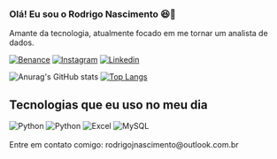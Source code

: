 ### Olá! Eu sou o Rodrigo Nascimento 😆👋
Amante da tecnologia, atualmente focado em me tornar um analista de dados. 


[![Benance](  https://img.shields.io/badge/-Behance-blue?style=for-the-badge&logo=behance&logoColor=white)](https://www.behance.net/rodrigonascime40)
[![Instagram](  https://img.shields.io/badge/Instagram-E4405F?style=for-the-badge&logo=instagram&logoColor=white)](https://www.instagram.com/_rdgoo/)
[![Linkedin](    https://img.shields.io/badge/LinkedIn-0077B5?style=for-the-badge&logo=linkedin&logoColor=white)](https://www.linkedin.com/in/rodrigo-n-b29587124/)

![Anurag's GitHub stats](https://github-readme-stats.vercel.app/api?username=rodrigonasciimento&show_icons=true&theme=dracula)
[![Top Langs](https://github-readme-stats.vercel.app/api/top-langs/?username=rodrigonasciimento)](https://github.com/anuraghazra/github-readme-stats)

## Tecnologias que eu uso no meu dia

<div style="display: inline block">
 <img aling="center" src="https://img.shields.io/badge/Python-14354C?style=for-the-badge&logo=python&logoColor=white" alt="Python">
 <img aling="center" src="https://img.shields.io/badge/PyCharm-000000.svg?&style=for-the-badge&logo=PyCharm&logoColor=white" alt="Python">
  <img aling="center" src="https://img.shields.io/badge/Microsoft_Excel-217346?style=for-the-badge&logo=microsoft-excel&logoColor=white" alt="Excel">
  <img aling="center" src="https://img.shields.io/badge/MySQL-005C84?style=for-the-badge&logo=mysql&logoColor=white" alt="MySQL">
</div>
<br>
Entre em contato comigo: rodrigojnascimento@outlook.com.br
